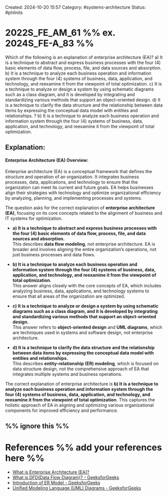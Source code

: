 Created: 2024-10-20 15:57
Category: #systems-architecture 
Status: #philnits



# 2022S_FE_AM_61 %% ex. 2024S_FE-A_83 %%

Which of the following is an explanation of enterprise architecture (EA)?
a) It is a technique to abstract and express business processes with the four (4) basic elements of data flow, process, file, and data sources and absorption.
b) It is a technique to analyze each business operation and information system through the four (4) systems of business, data, application, and technology, and reexamine it from the viewpoint of total optimization.
c) It is a technique to analyze or design a system by using schematic diagrams such as a class diagram, and it is developed by integrating and standardizing various methods that support an object-oriented design.
d) It is a technique to clarify the data structure and the relationship between data items by expressing the conceptual data model with entities and relationships.
? 
b) It is a technique to analyze each business operation and information system through the four (4) systems of business, data, application, and technology, and reexamine it from the viewpoint of total optimization.
## **Explanation:**

#### **Enterprise Architecture (EA) Overview:**

Enterprise architecture (EA) is a conceptual framework that defines the structure and operation of an organization. It integrates business processes, data, applications, and technology to ensure that the organization can meet its current and future goals. EA helps businesses align their strategies with technology and optimize organizational efficiency by analyzing, planning, and implementing processes and systems.

The question asks for the correct explanation of **enterprise architecture (EA)**, focusing on its core concepts related to the alignment of business and IT systems for optimization.

- **a) It is a technique to abstract and express business processes with the four (4) basic elements of data flow, process, file, and data sources and absorption.**  
  This describes **data flow modeling**, not enterprise architecture. EA is broader and involves aligning the entire organization’s operations, not just business processes and data flows.

- **b) It is a technique to analyze each business operation and information system through the four (4) systems of business, data, application, and technology, and reexamine it from the viewpoint of total optimization.**  
  This answer aligns closely with the core concepts of EA, which includes analyzing business, data, applications, and technology systems to ensure that all areas of the organization are optimized.

- **c) It is a technique to analyze or design a system by using schematic diagrams such as a class diagram, and it is developed by integrating and standardizing various methods that support an object-oriented design.**  
  This answer refers to **object-oriented design** and **UML diagrams**, which are techniques used in systems and software design, not enterprise architecture.

- **d) It is a technique to clarify the data structure and the relationship between data items by expressing the conceptual data model with entities and relationships.**  
  This describes **entity-relationship (ER) modeling**, which is focused on data structure design, not the comprehensive approach of EA that integrates multiple systems and business operations.

The correct explanation of enterprise architecture is **b) It is a technique to analyze each business operation and information system through the four (4) systems of business, data, application, and technology, and reexamine it from the viewpoint of total optimization**. This captures the holistic approach of EA in aligning and optimizing various organizational components for improved efficiency and performance.



%% ignore this %%
---

# References %% add your references here %%
- [What is Enterprise Architecture (EA)?](https://www.techtarget.com/searchcio/definition/enterprise-architecture#:~:text=An%20enterprise%20architecture%20(EA)%20is,its%20current%20and%20future%20objectives.)
- [What is DFD(Data Flow Diagram)? - GeeksforGeeks](https://www.geeksforgeeks.org/what-is-dfddata-flow-diagram/)
- [Introduction of ER Model - GeeksforGeeks](https://www.geeksforgeeks.org/introduction-of-er-model/)
- [Unified Modeling Language (UML) Diagrams - GeeksforGeeks](https://www.geeksforgeeks.org/unified-modeling-language-uml-introduction/)